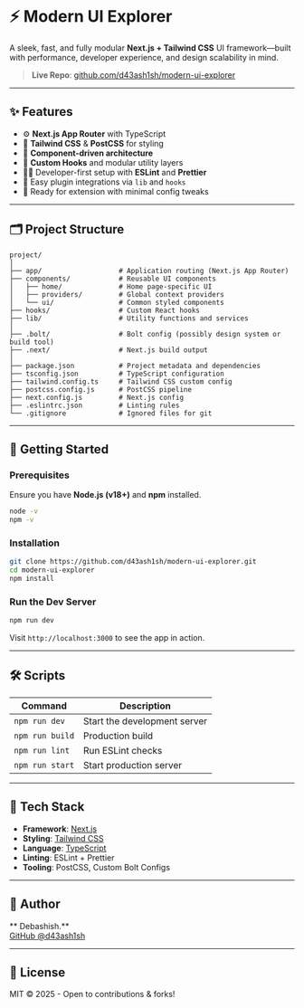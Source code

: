 
# ⚡ Modern UI Explorer

A sleek, fast, and fully modular **Next.js + Tailwind CSS** UI framework—built with performance, developer experience, and design scalability in mind.

> **Live Repo**: [github.com/d43ash1sh/modern-ui-explorer](https://github.com/d43ash1sh/modern-ui-explorer)

---

## ✨ Features

- ⚙️ **Next.js App Router** with TypeScript
- 🎨 **Tailwind CSS** & **PostCSS** for styling
- 🧱 **Component-driven architecture**
- 🧩 **Custom Hooks** and modular utility layers
- 🧑‍💻 Developer-first setup with **ESLint** and **Prettier**
- 🔌 Easy plugin integrations via `lib` and `hooks`
- 🧪 Ready for extension with minimal config tweaks

---

## 🗂️ Project Structure

```
project/
│
├── app/                   # Application routing (Next.js App Router)
├── components/            # Reusable UI components
│   ├── home/              # Home page-specific UI
│   ├── providers/         # Global context providers
│   └── ui/                # Common styled components
├── hooks/                 # Custom React hooks
├── lib/                   # Utility functions and services
│
├── .bolt/                 # Bolt config (possibly design system or build tool)
├── .next/                 # Next.js build output
│
├── package.json           # Project metadata and dependencies
├── tsconfig.json          # TypeScript configuration
├── tailwind.config.ts     # Tailwind CSS custom config
├── postcss.config.js      # PostCSS pipeline
├── next.config.js         # Next.js config
├── .eslintrc.json         # Linting rules
└── .gitignore             # Ignored files for git
```

---

## 🚀 Getting Started

### Prerequisites

Ensure you have **Node.js (v18+)** and **npm** installed.

```bash
node -v
npm -v
```

### Installation

```bash
git clone https://github.com/d43ash1sh/modern-ui-explorer.git
cd modern-ui-explorer
npm install
```

### Run the Dev Server

```bash
npm run dev
```

Visit `http://localhost:3000` to see the app in action.

---

## 🛠️ Scripts

| Command         | Description                    |
|----------------|--------------------------------|
| `npm run dev`  | Start the development server   |
| `npm run build`| Production build               |
| `npm run lint` | Run ESLint checks              |
| `npm run start`| Start production server        |

---

## 🧱 Tech Stack

- **Framework**: [Next.js](https://nextjs.org/)
- **Styling**: [Tailwind CSS](https://tailwindcss.com/)
- **Language**: [TypeScript](https://www.typescriptlang.org/)
- **Linting**: ESLint + Prettier
- **Tooling**: PostCSS, Custom Bolt Configs

---

## 🙌 Author

** Debashish.**  
[GitHub @d43ash1sh](https://github.com/d43ash1sh)

---

## 📄 License

MIT © 2025 - Open to contributions & forks!
